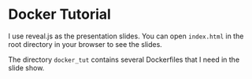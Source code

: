 # Docker Tutorial

I use reveal.js as the presentation slides. You can open `index.html` in the root directory in your browser to see the slides. 

The directory `docker_tut` contains several Dockerfiles that I need in the slide show.
